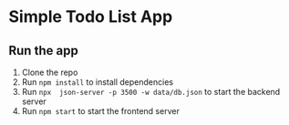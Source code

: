 # Simple Todo List App

## Run the app

1. Clone the repo
2. Run `npm install` to install dependencies
3. Run `npx  json-server -p 3500 -w data/db.json` to start the backend server
4. Run `npm start` to start the frontend server

